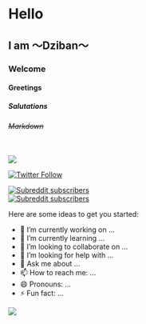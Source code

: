# Hello
## I am 〜Dziban〜
### Welcome
#### **Greetings**
##### _Salutations_
###### ~~Markdown~~
<p>

<br>![](https://komarev.com/ghpvc/?username=dziban303&color=yellow&style=plastic&label=Mistakes+made+≥)
<p>
<a href="https://twitter.com/dziban303/" target="_blank"><img alt="Twitter Follow" src="https://img.shields.io/twitter/follow/dziban303?color=d5b530&label=%40dziban303&logo=twitter&logoColor=%23ffff00&style=plastic"></a><br>
<p><a href="https://tropicalweather.reddit.com/" target="_blank"><img alt="Subreddit subscribers" src="https://img.shields.io/reddit/subreddit-subscribers/TropicalWeather?color=4487c4&logo=reddit&logoColor=5597d4&style=plastic&label=%2Fr%2FTropicalWeather"></a><br>
<a href="https://warshipporn.reddit.com/" target="_blank"><img alt="Subreddit subscribers" src="https://img.shields.io/reddit/subreddit-subscribers/WarshipPorn?color=3176d2&logo=reddit&logoColor=navy&style=plastic&label=%2Fr%2FWarshipPorn"></a>

Here are some ideas to get you started:

- 🔭 I’m currently working on ...
- 🌱 I’m currently learning ...
- 👯 I’m looking to collaborate on ...
- 🤔 I’m looking for help with ...
- 💬 Ask me about ...
- 📫 How to reach me: ...
- 😄 Pronouns: ...
- ⚡ Fun fact: ...

<!--
**dziban303/dziban303** is a ✨ _special_ ✨ repository because its `README.md` (this file) appears on your GitHub profile.-->


![](https://hit.yhype.me/github/profile?user_id=7931765)
